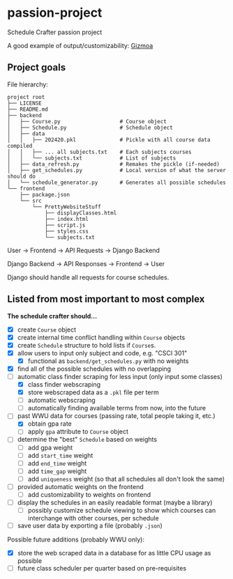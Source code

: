 # passion-project
Schedule Crafter passion project

A good example of output/customizability:
[Gizmoa](https://gizmoa.com/college-schedule-maker/)

## Project goals
File hierarchy:
```
project root
├── LICENSE
├── README.md
├── backend
│   ├── Course.py                   # Course object
│   ├── Schedule.py                 # Schedule object
│   ├── data
│   │   ├── 202420.pkl              # Pickle with all course data compiled
│   │   ├── ... all subjects.txt    # Each subjects courses
│   │   └── subjects.txt            # List of subjects
│   ├── data_refresh.py             # Remakes the pickle (if-needed)
│   ├── get_schedules.py            # Local version of what the server should do
│   └── schedule_generator.py       # Generates all possible schedules
└── frontend
    ├── package.json
    └── src
        └── PrettyWebsiteStuff
            ├── displayClasses.html
            ├── index.html
            ├── script.js
            ├── styles.css
            └── subjects.txt
```
User → Frontend → API Requests → Django Backend

Django Backend → API Responses → Frontend → User

Django should handle all requests for course schedules.

## Listed from most important to most complex
**The schedule crafter should...**

- [x] create `Course` object
- [x] create internal time conflict handling within `Course` objects
- [x] create `Schedule` structure to hold lists if `Course`s.
- [x] allow users to input only subject and code, e.g. "CSCI 301"
    - [x] functional as `backend/get_schedules.py` with no weights
- [x] find all of the possible schedules with no overlapping
- [ ] automatic class finder scraping for less input (only input some classes)
    - [x] class finder webscraping
    - [x] store webscraped data as a `.pkl` file per term
    - [ ] automatic webscraping
    - [ ] automatically finding available terms from now, into the future
- [ ] past WWU data for courses (passing rate, total people taking it, etc.)
    - [x] obtain gpa rate
    - [ ] apply `gpa` attribute to `Course` object
- [ ] determine the "best" `Schedule` based on weights
    - [ ] add gpa weight
    - [ ] add `start_time` weight
    - [ ] add `end_time` weight
    - [ ] add `time_gap` weight
    - [ ] add `uniqueness` weight (so that all schedules all don't look the same)
- [ ] provided automatic weights on the frontend
    - [ ] add customizability to weights on frontend
- [ ] display the schedules in an easily readable format (maybe a library)
    - [ ] possibly customize schedule viewing to show which courses can interchange with other courses, per schedule
- [ ] save user data by exporting a file (probably `.json`)

Possible future additions (probably WWU only):
- [x] store the web scraped data in a database for as little CPU usage as possible
- [ ] future class scheduler per quarter based on pre-requisites
